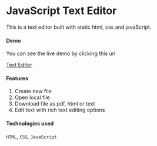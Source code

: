 # JavaScript Text Editor

This is a text editor built with static html, css and javaScript.

#### Demo

You can see the live demo by clicking this url

[Text Editor](ipritamjaiswal.github.io/text-editor)

#### Features

1. Create new file
2. Open local file
3. Download file as pdf, html or text
4. Edit text with rich text editing options

#### Technologies used

`HTML`, `CSS`, `JavaScript`